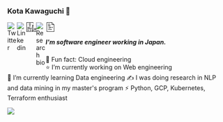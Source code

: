 ### Kota Kawaguchi 👋

<link href="https://fonts.googleapis.com/css2?family=Material+Icons" rel="stylesheet">

<div>
<a href="https://twitter.com/kotaaaa1110">
  <img align="left" alt="Twitter" width="22px" src="https://cdn.jsdelivr.net/npm/simple-icons@3.1.0/icons/twitter.svg" />
</a>

<a href="https://www.linkedin.com/in/kota-kawaguchi-5891512054/">
  <img align="left" alt="Linkedin" width="22px" src="https://cdn.jsdelivr.net/npm/simple-icons@3.1.0/icons/linkedin.svg" />
</a>

<a href="https://kk1110.netlify.app">
  <img align="left" alt="Gatsby Blog" width="22px" src="images/blog-svg.svg" />
</a>

<a href="https://kk1110.com/rhp">
  <img align="left" alt="Research bio" width="22px" src="https://cdn.jsdelivr.net/npm/simple-icons@3.1.0/icons/academia.svg" />
</a>

<a href="https://github.com/kotaaaa/github_resume">
  <img align="left" alt="Resume" width="22px" src="images/resume-svgrepo-com.svg" />
</a>

</div>

<br>

##### I'm software engineer working in Japan.

🔭 Fun fact: Cloud engineering  
⭐ I’m currently working on Web engineering  
🌱 I’m currently learning Data engineering
✍ I was doing research in NLP and data mining in my master's program
⚡ Python, GCP, Kubernetes, Terraform enthusiast

![](https://github-readme-stats.vercel.app/api?username=kotaaaa&title_color=fff&icon_color=f9f9f9&text_color=9f9f9f&bg_color=151515)
